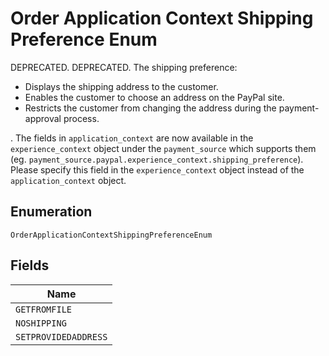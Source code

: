 
# Order Application Context Shipping Preference Enum

DEPRECATED. DEPRECATED. The shipping preference:<ul><li>Displays the shipping address to the customer.</li><li>Enables the customer to choose an address on the PayPal site.</li><li>Restricts the customer from changing the address during the payment-approval process.</li></ul>.  The fields in `application_context` are now available in the `experience_context` object under the `payment_source` which supports them (eg. `payment_source.paypal.experience_context.shipping_preference`). Please specify this field in the `experience_context` object instead of the `application_context` object.

## Enumeration

`OrderApplicationContextShippingPreferenceEnum`

## Fields

| Name |
|  --- |
| `GETFROMFILE` |
| `NOSHIPPING` |
| `SETPROVIDEDADDRESS` |

